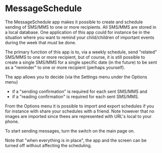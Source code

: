 # MessageSchedule
The MessageSchedule app makes it possible to create and schedule sending of SMS/MMS to one or more recipients. All SMS/MMS are stored in a local database. One application of this app could for instance be in the situation where you want to remind your child/children of important events during the week that must be done.

The primary function of this app is to, via a weekly schedule, send "related" SMS/MMS to one or more recipient, but of course, it is still possible to create a single SMS/MMS for a single specific date (in the future) to be sent as a "reminder" to one or more recipient (perhaps yourself).

The app allows you to decide (via the Settings menu under the Options menu)
- if a "sending confirmation" is required for each sent SMS/MMS and
- if a "reading confirmation" is required for each sent SMS/MMS.

From the Options menu it is possible to import and export schedules if you for instance with share your schedules with a friend. Note however that no images are imported since thees are represented with URL's local to your phone.

To start sending messages, turn the switch on the main page on.

Note that "when everything is in place", the app and the screen can be turned off without affecting the scheduling.
